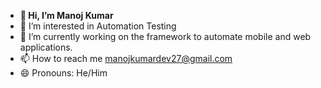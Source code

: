 - **👋 Hi, I’m Manoj Kumar**
- 👀 I’m interested in Automation Testing
- 🌱 I’m currently working on the framework to automate mobile and web applications.
- 📫 How to reach me manojkumardev27@gmail.com
- 😄 Pronouns: He/Him


<!---
Manojdev27/Manojdev27 is a ✨ special ✨ repository because its `README.md` (this file) appears on your GitHub profile.
You can click the Preview link to take a look at your changes.
--->
